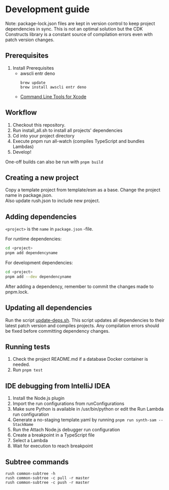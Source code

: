 # Development guide

Note: package-lock.json files are kept in version control to keep project
dependencies in sync. This is not an optimal solution but the CDK Constructs
library is a constant source of compilation errors even with patch version
changes.

## Prerequisites

1. Install Prerequisites
   - awscli entr deno
     ```
     brew update
     brew install awscli entr deno
     ```
   - [Command Line Tools for Xcode](https://developer.apple.com/download/more/?q=Command%20Line%20Tools)

## Workflow

1. Checkout this repository.
2. Run install_all.sh to install all projects' dependencies
3. Cd into your project directory
4. Execute pnpm run all-watch (compiles TypeScript and bundles Lambdas)
5. Develop!

One-off builds can also be run with `pnpm build`

## Creating a new project

Copy a template project from template/esm as a base. Change the project name in
package.json.\
Also update rush.json to include new project.

## Adding dependencies

`<project>` is the `name` in `package.json` -file.

For runtime dependencies:

```sh
cd <project>
pnpm add dependencyname
```

For development dependencies:

```sh
cd <project>
pnpm add --dev dependencyname
```

After adding a dependency, remember to commit the changes made to pnpm.lock.

## Updating all dependencies

Run the script [update-deps.sh](update-deps.sh). This script updates all
dependencies to their latest patch version and compiles projects. Any
compilation errors should be fixed before committing dependency changes.

## Running tests

1. Check the project README.md if a database Docker container is needed.
2. Run `pnpm test`

## IDE debugging from IntelliJ IDEA

1. Install the Node.js plugin
2. Import the run configurations from runConfigurations
3. Make sure Python is available in /usr/bin/python or edit the Run Lambda run
   configuration
4. Generate a no-staging template.yaml by running
   `pnpm run synth-sam -- StackName`
5. Run the Attach Node.js debugger run configuration
6. Create a breakpoint in a TypeScript file
7. Select a Lambda
8. Wait for execution to reach breakpoint

## Subtree commands

    rush common-subtree -h
    rush common-subtree -c pull -r master
    rush common-subtree -c push -r master
